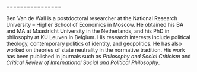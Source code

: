 ================

Ben Van de Wall is a postdoctoral researcher at the National Research University – Higher School of Economics in Moscow.
He obtained his BA and MA at Maastricht University in the Netherlands, and his PhD in philosophy at KU Leuven in
Belgium. His research interests include political theology, contemporary politics of identity, and geopolitics. He has
also worked on theories of state neutrality in the normative tradition. His work has been published in journals such as
*Philosophy and Social Criticism* and *Critical Review of International Social and Political Philosophy*.
